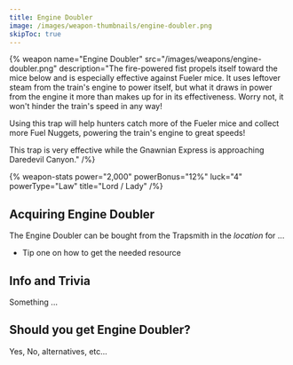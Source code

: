 ```yaml
---
title: Engine Doubler
image: /images/weapon-thumbnails/engine-doubler.png
skipToc: true
---
```


{% weapon
 name="Engine Doubler"
 src="/images/weapons/engine-doubler.png"
 description="The fire-powered fist propels itself toward the mice below and is especially effective against Fueler mice. It uses leftover steam from the train's engine to power itself, but what it draws in power from the engine it more than makes up for in its effectiveness. Worry not, it won't hinder the train's speed in any way!

Using this trap will help hunters catch more of the Fueler mice and collect more Fuel Nuggets, powering the train's engine to great speeds!

This trap is very effective while the Gnawnian Express is approaching Daredevil Canyon."
/%}

{% weapon-stats
 power="2,000"
 powerBonus="12%"
 luck="4"
 powerType="Law"
 title="Lord / Lady"
/%}

## Acquiring Engine Doubler

The Engine Doubler can be bought from the Trapsmith in the *location* for ...

- Tip one on how to get the needed resource

## Info and Trivia

Something ...

## Should you get Engine Doubler?

Yes, No, alternatives, etc...
